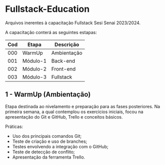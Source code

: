 # Fullstack-Education
 Arquivos inerentes à capacitação Fullstack Sesi Senai 2023/2024.

 A capacitação conterá as seguintes estapas:

 Cod | Etapa | Descrição
---|---|---
000 | WarmUp   | Ambientação
001 | Módulo-1 | Back-end
002 | Módulo-2 | Front-end
003 | Módulo-3 | Fullstack

## 1 - WarmUp (Ambientação)
Etapa destinada ao nivelamento e preparação para as fases posteriores. Na primeira semana, a qual contemplou os exercícios iniciais, focou na apresentação do Git e GitHub, Trello e conceitos básicos.

Práticas:
* Uso dos principais comandos Git;
* Teste de criação e uso de branches;
* Testes envolvendo a integração com o GitHub;
* Teste de detecção de conflito;
* Apresentação da ferramenta Trello.
